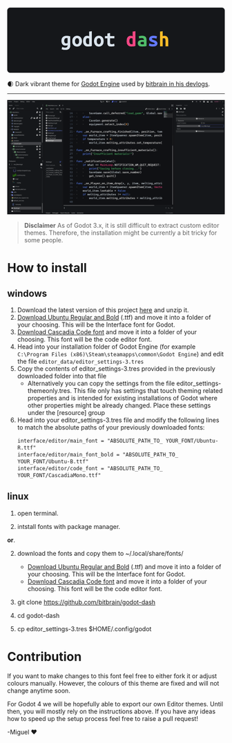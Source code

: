 ![logo](logo.png)

:waxing_crescent_moon: Dark vibrant theme for [Godot Engine](https://godotengine.org) used by [bitbrain in his devlogs](https://youtube.com/bitbraindev).

---

![example](example.png)


> **Disclaimer** As of Godot 3.x, it is still difficult to extract custom editor themes. Therefore, the installation might be currently a bit tricky for some people.

# How to install

## windows
1. Download the latest version of this project [here](https://github.com/bitbrain/godot-dash/archive/refs/heads/main.zip) and unzip it.
2. [Download Ubuntu Regular and Bold](https://fonts.google.com/specimen/Ubuntu) (.ttf) and move it into a folder of your choosing. This will be the Interface font for Godot.
3. [Download Cascadia Code font](https://github.com/microsoft/cascadia-code/releases) and move it into a folder of your choosing. This font will be the code editor font.
4. Head into your installation folder of Godot Engine (for example `C:\Program Files (x86)\Steam\steamapps\common\Godot Engine`) and edit the file `editor_data/editor_settings-3.tres`
5. Copy the contents of editor_settings-3.tres provided in the previously downloaded folder into that file
   * Alternatively you can copy the settings from the file editor_settings-themeonly.tres. This file only has settings that touch theming related properties and is intended for existing installations of Godot where other properties might be already changed. Place these settings under the \[resource\] group
6. Head into your editor_settings-3.tres file and modify the following lines to match the absolute paths of your previously downloaded fonts:
    ```
    interface/editor/main_font = "ABSOLUTE_PATH_TO_ YOUR_FONT/Ubuntu-R.ttf"
    interface/editor/main_font_bold = "ABSOLUTE_PATH_TO_ YOUR_FONT/Ubuntu-B.ttf"
    interface/editor/code_font = "ABSOLUTE_PATH_TO_ YOUR_FONT/CascadiaMono.ttf"
    ```

## linux

1. open terminal.

2. intstall fonts with package manager.

**or**.

2. download the fonts and copy them to ~/.local/share/fonts/
    * [Download Ubuntu Regular and Bold](https://fonts.google.com/specimen/Ubuntu) (.ttf) and move it into a folder of your choosing. This will be the Interface font for Godot.
    * [Download Cascadia Code font](https://github.com/microsoft/cascadia-code/releases) and move it into a folder of your choosing. This font will be the code editor font.

3. git clone https://github.com/bitbrain/godot-dash

4. cd godot-dash

5. cp editor_settings-3.tres $HOME/.config/godot

# Contribution

If you want to make changes to this font feel free to either fork it or adjust colours manually. However, the colours of this theme are fixed and will not change anytime soon.

For Godot 4 we will be hopefully able to export our own Editor themes. Until then, you will mostly rely on the instructions above. If you have any ideas how to speed up the setup process feel free to raise a pull request!

-Miguel :hearts:
